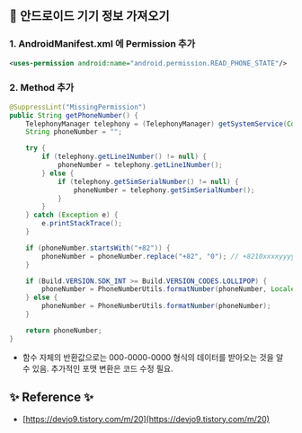 ## 📌 안드로이드 기기 정보 가져오기

### 1. AndroidManifest.xml 에 Permission 추가

```xml
<uses-permission android:name="android.permission.READ_PHONE_STATE"/>
```

### 2. Method 추가

```java
@SuppressLint("MissingPermission")
public String getPhoneNumber() {
    TelephonyManager telephony = (TelephonyManager) getSystemService(Context.TELEPHONY_SERVICE);
    String phoneNumber = "";

    try {
        if (telephony.getLine1Number() != null) {
            phoneNumber = telephony.getLine1Number();
        } else {
            if (telephony.getSimSerialNumber() != null) {
                phoneNumber = telephony.getSimSerialNumber();
            }
        }
    } catch (Exception e) {
        e.printStackTrace();
    }

    if (phoneNumber.startsWith("+82")) {
        phoneNumber = phoneNumber.replace("+82", "0"); // +8210xxxxyyyy 로 시작되는 번호
    }

    if (Build.VERSION.SDK_INT >= Build.VERSION_CODES.LOLLIPOP) {
        phoneNumber = PhoneNumberUtils.formatNumber(phoneNumber, Locale.getDefault().getCountry());
    } else {
        phoneNumber = PhoneNumberUtils.formatNumber(phoneNumber);
    }

    return phoneNumber;
}
```

- 함수 자체의 반환값으로는 000-0000-0000 형식의 데이터를 받아오는 것을 알 수 있음. 추가적인 포맷 변환은 코드 수정 필요.


## ✨ Reference ✨

- [https://devjo9.tistory.com/m/20](https://devjo9.tistory.com/m/20)